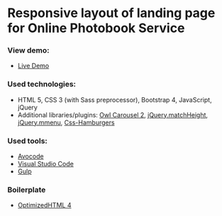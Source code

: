 # Responsive layout of landing page for Online Photobook Service

### View demo:

- [Live Demo](https://vitfl.github.io/photobook_landing-page/)

### Used technologies:

- HTML 5, CSS 3 (with Sass preprocessor), Bootstrap 4, JavaScript, jQuery
- Additional libraries/plugins: [Owl Carousel 2](https://owlcarousel2.github.io/OwlCarousel2/),
  [jQuery.matchHeight](https://github.com/liabru/jquery-match-height), [jQuery.mmenu](https://github.com/FrDH/jQuery.mmenu), [Css-Hamburgers](https://jonsuh.com/hamburgers/)

### Used tools:

- [Avocode](https://avocode.com/)
- [Visual Studio Code](https://code.visualstudio.com/)
- [Gulp](https://gulpjs.com/)

### Boilerplate

- [OptimizedHTML 4](https://github.com/agragregra/OptimizedHTML-4)
